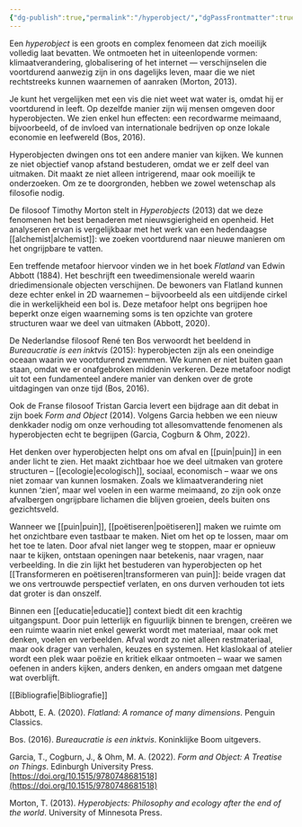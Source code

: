 ```yaml
---
{"dg-publish":true,"permalink":"/hyperobject/","dgPassFrontmatter":true}
---
```


Een _hyperobject_ is een groots en complex fenomeen dat zich moeilijk volledig laat bevatten. We ontmoeten het in uiteenlopende vormen: klimaatverandering, globalisering of het internet — verschijnselen die voortdurend aanwezig zijn in ons dagelijks leven, maar die we niet rechtstreeks kunnen waarnemen of aanraken (Morton, 2013).

Je kunt het vergelijken met een vis die niet weet wat water is, omdat hij er voortdurend in leeft. Op dezelfde manier zijn wij mensen omgeven door hyperobjecten. We zien enkel hun effecten: een recordwarme meimaand, bijvoorbeeld, of de invloed van internationale bedrijven op onze lokale economie en leefwereld (Bos, 2016).

Hyperobjecten dwingen ons tot een andere manier van kijken. We kunnen ze niet objectief vanop afstand bestuderen, omdat we er zelf deel van uitmaken. Dit maakt ze niet alleen intrigerend, maar ook moeilijk te onderzoeken. Om ze te doorgronden, hebben we zowel wetenschap als filosofie nodig.

De filosoof Timothy Morton stelt in _Hyperobjects_ (2013) dat we deze fenomenen het best benaderen met nieuwsgierigheid en openheid. Het analyseren ervan is vergelijkbaar met het werk van een hedendaagse [[alchemist\|alchemist]]: we zoeken voortdurend naar nieuwe manieren om het ongrijpbare te vatten.

Een treffende metafoor hiervoor vinden we in het boek _Flatland_ van Edwin Abbott (1884). Het beschrijft een tweedimensionale wereld waarin driedimensionale objecten verschijnen. De bewoners van Flatland kunnen deze echter enkel in 2D waarnemen – bijvoorbeeld als een uitdijende cirkel die in werkelijkheid een bol is. Deze metafoor helpt ons begrijpen hoe beperkt onze eigen waarneming soms is ten opzichte van grotere structuren waar we deel van uitmaken (Abbott, 2020).

De Nederlandse filosoof René ten Bos verwoordt het beeldend in _Bureaucratie is een inktvis_ (2015): hyperobjecten zijn als een oneindige oceaan waarin we voortdurend zwemmen. We kunnen er niet buiten gaan staan, omdat we er onafgebroken middenin verkeren. Deze metafoor nodigt uit tot een fundamenteel andere manier van denken over de grote uitdagingen van onze tijd (Bos, 2016).

Ook de Franse filosoof Tristan Garcia levert een bijdrage aan dit debat in zijn boek _Form and Object_ (2014). Volgens Garcia hebben we een nieuw denkkader nodig om onze verhouding tot allesomvattende fenomenen als hyperobjecten echt te begrijpen (Garcia, Cogburn & Ohm, 2022).

Het denken over hyperobjecten helpt ons om afval en [[puin\|puin]] in een ander licht te zien. Het maakt zichtbaar hoe we deel uitmaken van grotere structuren – [[ecologie\|ecologisch]], sociaal, economisch – waar we ons niet zomaar van kunnen losmaken. Zoals we klimaatverandering niet kunnen ‘zien’, maar wel voelen in een warme meimaand, zo zijn ook onze afvalbergen ongrijpbare lichamen die blijven groeien, deels buiten ons gezichtsveld.

Wanneer we [[puin\|puin]], [[poëtiseren\|poëtiseren]] maken we ruimte om het onzichtbare even tastbaar te maken. Niet om het op te lossen, maar om het toe te laten. Door afval niet langer weg te stoppen, maar er opnieuw naar te kijken, ontstaan openingen naar betekenis, naar vragen, naar verbeelding. In die zin lijkt het bestuderen van hyperobjecten op het [[Transformeren en poëtiseren\|transformeren van puin]]: beide vragen dat we ons vertrouwde perspectief verlaten, en ons durven verhouden tot iets dat groter is dan onszelf.

Binnen een [[educatie\|educatie]] context biedt dit een krachtig uitgangspunt. Door puin letterlijk en figuurlijk binnen te brengen, creëren we een ruimte waarin niet enkel gewerkt wordt met materiaal, maar ook met denken, voelen en verbeelden. Afval wordt zo niet alleen restmateriaal, maar ook drager van verhalen, keuzes en systemen. Het klaslokaal of atelier wordt een plek waar poëzie en kritiek elkaar ontmoeten – waar we samen oefenen in anders kijken, anders denken, en anders omgaan met datgene wat overblijft.

[[Bibliografie\|Bibliografie]]

Abbott, E. A. (2020). _Flatland: A romance of many dimensions_. Penguin Classics.

Bos. (2016). _Bureaucratie is een inktvis_. Koninklijke Boom uitgevers.

Garcia, T., Cogburn, J., & Ohm, M. A. (2022). _Form and Object: A Treatise on Things_. Edinburgh University Press. [https://doi.org/10.1515/9780748681518](https://doi.org/10.1515/9780748681518)

Morton, T. (2013). _Hyperobjects: Philosophy and ecology after the end of the world_. University of Minnesota Press.
